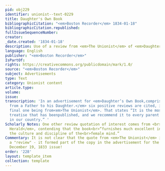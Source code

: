 ```yaml
---
pid: obj229
identifier: unionist--text-0229
title: Daughter's Own Book
bibliographicCitation: "<em>Boston Recorder</em> 1834-01-18"
bibliographicCitation.republished: 
fullIssueSequenceNumber: 
creator: 
_date.created: '1834-01-18'
description: Use of a review from <em>The Unionist</em> of <em>Daughter's Own Book</em>
language: English
publisher: "<em>Boston Recorder</em>"
IsPartOf: 
rights: https://creativecommons.org/publicdomain/mark/1.0/
source: "<em>Boston Recorder</em>"
subject: Advertisements
type: Text
category: Unionist content
article.type: 
volume: 
issue: 
transcription: 'In an advertisement for <em>Daughter’s Own Book,comprising letters
  from a Father to his Daughter.</em> six positive reviews are cited, including the
  final one being from<em>The Unionist</em>. That states “It is the most valuable
  treatise that has beenpublished, and we recommend it to every parent and daughter
  in our country.” '
Scholarly Notes: One other review quotation of interest comes from <br><em>Zion’s
  Herald</em>, contending that the book<br>“furnishes much excellent instruction on
  the culture and discipline of the<br>female mind.”
Commentary: It is not clear that the quote from <em>The Unionist</em> is really from
  a "review" - it formed part of the copy in the advertisement for the book in the
  December 19, 1833 issue!
order: '228'
layout: template_item
collection: template
---
```


